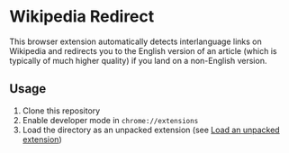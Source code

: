 # Wikipedia Redirect

This browser extension automatically detects interlanguage links on
Wikipedia and redirects you to the English version of an article (which
is typically of much higher quality) if you land on a non-English
version.

## Usage

1. Clone this repository
2. Enable developer mode in `chrome://extensions`
3. Load the directory as an unpacked extension (see [Load an unpacked
   extension](https://developer.chrome.com/docs/extensions/get-started/tutorial/hello-world#load-unpacked))
